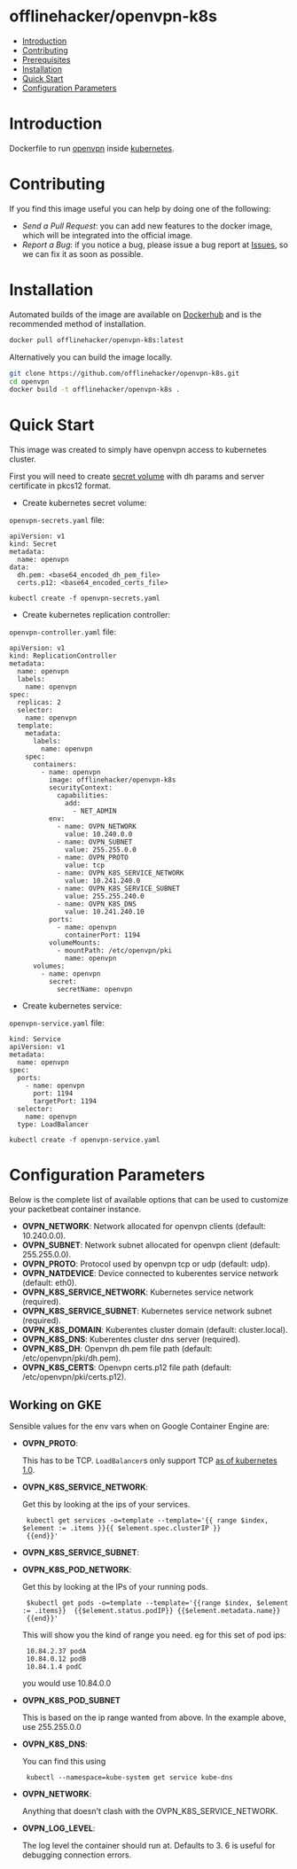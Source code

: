 # offlinehacker/openvpn-k8s

- [Introduction](#introduction)
- [Contributing](#contributing)
- [Prerequisites](#prerequisites)
- [Installation](#installation)
- [Quick Start](#quick-start)
- [Configuration Parameters](#configuration-parameters)

# Introduction

Dockerfile to run [openvpn](https://openvpn.net/) inside [kubernetes](http://kubernetes.io/).

# Contributing

If you find this image useful you can help by doing one of the following:

- *Send a Pull Request*: you can add new features to the docker image, which will be integrated into the official image.
- *Report a Bug*: if you notice a bug, please issue a bug report at [Issues](https://github.com/offlinehacker/openvpn-k8s/issues), so we can fix it as soon as possible.

# Installation

Automated builds of the image are available on [Dockerhub](https://hub.docker.com/r/offlinehacker/openvpn-k8s) and is the recommended method of installation.

```bash
docker pull offlinehacker/openvpn-k8s:latest
```

Alternatively you can build the image locally.

```bash
git clone https://github.com/offlinehacker/openvpn-k8s.git
cd openvpn
docker build -t offlinehacker/openvpn-k8s .
```

# Quick Start

This image was created to simply have openvpn access to kubernetes cluster.

First you will need to create [secret volume](http://kubernetes.io/v1.1/docs/user-guide/secrets.html) with dh params and server certificate in pkcs12 format.

- Create kubernetes secret volume:

`openvpn-secrets.yaml` file:

```
apiVersion: v1
kind: Secret
metadata:
  name: openvpn
data:
  dh.pem: <base64_encoded_dh_pem_file>
  certs.p12: <base64_encoded_certs_file>
```

    kubectl create -f openvpn-secrets.yaml

- Create kubernetes replication controller:

`openvpn-controller.yaml` file:

```
apiVersion: v1
kind: ReplicationController
metadata:
  name: openvpn
  labels:
    name: openvpn
spec:
  replicas: 2
  selector:
    name: openvpn
  template:
    metadata:
      labels:
        name: openvpn
    spec:
      containers:
        - name: openvpn
          image: offlinehacker/openvpn-k8s
          securityContext:
            capabilities:
              add:
                - NET_ADMIN
          env:
            - name: OVPN_NETWORK
              value: 10.240.0.0
            - name: OVPN_SUBNET
              value: 255.255.0.0
            - name: OVPN_PROTO
              value: tcp
            - name: OVPN_K8S_SERVICE_NETWORK
              value: 10.241.240.0
            - name: OVPN_K8S_SERVICE_SUBNET
              value: 255.255.240.0
            - name: OVPN_K8S_DNS
              value: 10.241.240.10
          ports:
            - name: openvpn
              containerPort: 1194
          volumeMounts:
            - mountPath: /etc/openvpn/pki
              name: openvpn
      volumes:
        - name: openvpn
          secret:
            secretName: openvpn
```

- Create kubernetes service:

`openvpn-service.yaml` file:

```
kind: Service
apiVersion: v1
metadata:
  name: openvpn
spec:
  ports:
    - name: openvpn
      port: 1194
      targetPort: 1194
  selector:
    name: openvpn
  type: LoadBalancer
```

    kubectl create -f openvpn-service.yaml

# Configuration Parameters

Below is the complete list of available options that can be used to customize your packetbeat container instance.

- **OVPN_NETWORK**: Network allocated for openvpn clients (default: 10.240.0.0).
- **OVPN_SUBNET**: Network subnet allocated for openvpn client (default: 255.255.0.0).
- **OVPN_PROTO**: Protocol used by openvpn tcp or udp (default: udp).
- **OVPN_NATDEVICE**: Device connected to kuberentes service network (default: eth0).
- **OVPN_K8S_SERVICE_NETWORK**: Kubernetes service network (required).
- **OVPN_K8S_SERVICE_SUBNET**: Kubernetes service network subnet (required).
- **OVPN_K8S_DOMAIN**: Kuberentes cluster domain (default: cluster.local).
- **OVPN_K8S_DNS**: Kuberentes cluster dns server (required).
- **OVPN_K8S_DH**: Openvpn dh.pem file path (default: /etc/openvpn/pki/dh.pem).
- **OVPN_K8S_CERTS**: Openvpn certs.p12 file path (default: /etc/openvpn/pki/certs.p12).

## Working on GKE

Sensible values for the env vars when on Google Container Engine are:

 - **OVPN_PROTO**:

    This has to be TCP. `LoadBalancer`s only support TCP [as of kubernetes 1.0](http://kubernetes.io/v1.1/docs/user-guide/services.html).

 - **OVPN_K8S_SERVICE_NETWORK**:

    Get this by looking at the ips of your services.

        kubectl get services -o=template --template='{{ range $index, $element := .items }}{{ $element.spec.clusterIP }}
        {{end}}'

 - **OVPN_K8S_SERVICE_SUBNET**:

 - **OVPN_K8S_POD_NETWORK**:

    Get this by looking at the IPs of your running pods.

        $kubectl get pods -o=template --template='{{range $index, $element := .items}}  {{$element.status.podIP}} {{$element.metadata.name}}
        {{end}}'

    This will show you the kind of range you need. eg for this set of pod ips:

        10.84.2.37 podA
        10.84.0.12 podB
        10.84.1.4 podC

    you would use 10.84.0.0

 - **OVPN_K8S_POD_SUBNET**

    This is based on the ip range wanted from above. In the example above,
    use 255.255.0.0

 - **OVPN_K8S_DNS**:

    You can find this using

        kubectl --namespace=kube-system get service kube-dns
        
 - **OVPN_NETWORK**:

    Anything that doesn't clash with the OVPN_K8S_SERVICE_NETWORK.

 - **OVPN_LOG_LEVEL**:

    The log level the container should run at. Defaults to 3. 6 is useful for
    debugging connection errors.
